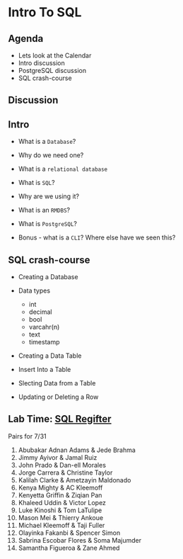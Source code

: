 # Intro To SQL
## Agenda
- Lets look at the Calendar
- Intro discussion
- PostgreSQL discussion
- SQL crash-course

## Discussion
## Intro
- What is a `Database`?

- Why do we need one?

- What is a `relational database`

- What is `SQL`?

- Why are we using it?

- What is an `RMDBS`?

- What is `PostgreSQL`?

- Bonus - what is a `CLI`?  Where else have we seen this?

## SQL crash-course

- Creating a Database

- Data types
    - int 
    - decimal
    - bool
    - varcahr(n)
    - text
    - timestamp

- Creating a Data Table

- Insert Into a Table

- Slecting Data from a Table

- Updating or Deleting a Row 

## Lab Time: [SQL Regifter](https://github.com/joinpursuit/sql-regifter)
Pairs for 7/31 
1. Abubakar Adnan Adams & Jede Brahma
2. Jimmy Ayivor & Jamal Ruiz
3. John Prado & Dan-ell Morales
4. Jorge Carrera & Christine Taylor
5. Kalilah Clarke & Ametzayin Maldonado
6. Kenya Mighty & AC Kleemoff
7. Kenyetta Griffin & Ziqian Pan
8. Khaleed Uddin & Victor Lopez
9. Luke Kinoshi & Tom LaTulipe
10. Mason Mei & Thierry Ankoue
11. Michael Kleemoff & Taji Fuller
12. Olayinka Fakanbi & Spencer Simon
13. Sabrina Escobar Flores & Soma Majumder
14. Samantha Figueroa & Zane Ahmed



